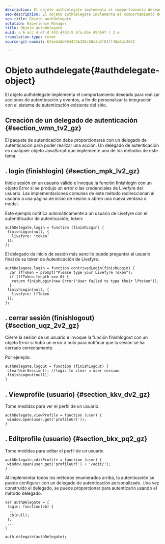 ```yaml
---
description: El objeto authdelegate implementa el comportamiento deseado para realizar acciones de autenticación y eventos, a fin de personalizar la integración con el sistema de autenticación existente del sitio.
seo-description: El objeto authdelegate implementa el comportamiento deseado para realizar acciones de autenticación y eventos, a fin de personalizar la integración con el sistema de autenticación existente del sitio.
seo-title: Objeto authdelegate
solution: Experience Manager
title: Objeto authdelegate
uuid: a 6 acc 4 ef-d 442-4782-9 bfa-bbe 494547 c 2 e
translation-type: tm+mt
source-git-commit: 67aeb3de964473b326c88c3a3f81ff48a6a12652

---
```



# Objeto authdelegate{#authdelegate-object}

El objeto authdelegate implementa el comportamiento deseado para realizar acciones de autenticación y eventos, a fin de personalizar la integración con el sistema de autenticación existente del sitio.

## Creación de un delegado de autenticación {#section_wmn_tv2_gz}

El paquete de autenticación debe proporcionarse con un delegado de autenticación para poder realizar una acción. Un delegado de autenticación es cualquier objeto JavaScript que implemente uno de los métodos de este tema.

## . login (finishlogin) {#section_mpk_lv2_gz}

Inicie sesión en un usuario válido e invoque la función finishlogin con un objeto Error si se produjo un error o las credenciales de Livefyre del usuario. Las implementaciones comunes de este método redireccionan al usuario a una página de inicio de sesión o abren una nueva ventana o modal.

Este ejemplo notifica automáticamente a un usuario de Livefyre con el autentificador de autenticación, token:

```
authDelegate.login = function (finishLogin) { 
 finishLogin(null, { 
   livefyre: 'token' 
 }); 
};
```

El delegado de inicio de sesión más sencillo puede preguntar al usuario final de su token de Autenticación de Livefyre.

```
authDelegate.login = function contrivedLogin(finishLogin) { 
  var lfToken = prompt("Please type your Livefyre Token");  
  if (lfToken.length === 0) { 
   return finishLogin(new Error("User failed to type their lftoken")); 
  }  
 finishLogin(null, { 
   livefyre: lfToken 
 }); 
};
```

## . cerrar sesión (finishlogout) {#section_uqz_2v2_gz}

Cierre la sesión de un usuario e invoque la función finishlogout con un objeto Error si hubo un error o nulo para notificar que la sesión se ha cerrado correctamente.

Por ejemplo:

```
authDelegate.logout = function (finishLogout) { 
 clearUserSession(); //logic to clear a user session  
 finishLogout(null); 
}
```

## . Viewprofile (usuario) {#section_kkv_dv2_gz}

Tome medidas para ver el perfil de un usuario.

```
authDelegate.viewProfile = function (user) { 
 window.open(user.get('profileUrl')); 
}
```

## . Editprofile (usuario) {#section_bkx_pq2_gz}

Tome medidas para editar el perfil de un usuario.

```
authDelegate.editProfile = function (user) { 
 window.open(user.get('profileUrl') + '/edit/'); 
}
```

Al implementar todos los métodos enumerados arriba, la autenticación se puede configurar con un delegado de autenticación personalizado. Una vez construido el delegado, se puede proporcionar para autenticarlo usando el método delegado.

```
var authDelegate = { 
 login: function(cb) { 
  ... 
  cb(null); 
 }, 
 ... 
} 
  
auth.delegate(authDelegate);
```

